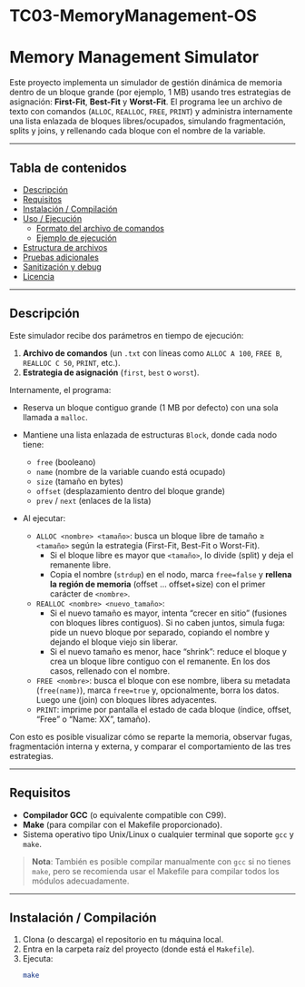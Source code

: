 # TC03-MemoryManagement-OS
# Memory Management Simulator

Este proyecto implementa un simulador de gestión dinámica de memoria dentro de un bloque grande (por ejemplo, 1 MB) usando tres estrategias de asignación: **First-Fit**, **Best-Fit** y **Worst-Fit**. El programa lee un archivo de texto con comandos (`ALLOC`, `REALLOC`, `FREE`, `PRINT`) y administra internamente una lista enlazada de bloques libres/ocupados, simulando fragmentación, splits y joins, y rellenando cada bloque con el nombre de la variable.

---

## Tabla de contenidos

- [Descripción](#descripción)  
- [Requisitos](#requisitos)  
- [Instalación / Compilación](#instalación--compilación)  
- [Uso / Ejecución](#uso--ejecución)  
  - [Formato del archivo de comandos](#formato-del-archivo-de-comandos)  
  - [Ejemplo de ejecución](#ejemplo-de-ejecución)  
- [Estructura de archivos](#estructura-de-archivos)  
- [Pruebas adicionales](#pruebas-adicionales)  
- [Sanitización y debug](#sanitización-y-debug)  
- [Licencia](#licencia)

---

## Descripción

Este simulador recibe dos parámetros en tiempo de ejecución:

1. **Archivo de comandos** (un `.txt` con líneas como `ALLOC A 100`, `FREE B`, `REALLOC C 50`, `PRINT`, etc.).  
2. **Estrategia de asignación** (`first`, `best` o `worst`).

Internamente, el programa:

- Reserva un bloque contiguo grande (1 MB por defecto) con una sola llamada a `malloc`.  
- Mantiene una lista enlazada de estructuras `Block`, donde cada nodo tiene:
  - `free` (booleano)  
  - `name` (nombre de la variable cuando está ocupado)  
  - `size` (tamaño en bytes)  
  - `offset` (desplazamiento dentro del bloque grande)  
  - `prev` / `next` (enlaces de la lista)  

- Al ejecutar:
  - `ALLOC <nombre> <tamaño>`: busca un bloque libre de tamaño ≥ `<tamaño>` según la estrategia (First-Fit, Best-Fit o Worst-Fit).  
    - Si el bloque libre es mayor que `<tamaño>`, lo divide (split) y deja el remanente libre.  
    - Copia el nombre (`strdup`) en el nodo, marca `free=false` y **rellena la región de memoria** (offset … offset+size) con el primer carácter de `<nombre>`.  
  - `REALLOC <nombre> <nuevo_tamaño>`:  
    - Si el nuevo tamaño es mayor, intenta “crecer en sitio” (fusiones con bloques libres contiguos). Si no caben juntos, simula fuga: pide un nuevo bloque por separado, copiando el nombre y dejando el bloque viejo sin liberar.  
    - Si el nuevo tamaño es menor, hace “shrink”: reduce el bloque y crea un bloque libre contiguo con el remanente. En los dos casos, rellenado con el nombre.  
  - `FREE <nombre>`: busca el bloque con ese nombre, libera su metadata (`free(name)`), marca `free=true` y, opcionalmente, borra los datos. Luego une (join) con bloques libres adyacentes.  
  - `PRINT`: imprime por pantalla el estado de cada bloque (índice, offset, “Free” o “Name: XX”, tamaño).  

Con esto es posible visualizar cómo se reparte la memoria, observar fugas, fragmentación interna y externa, y comparar el comportamiento de las tres estrategias.

---

## Requisitos

- **Compilador GCC** (o equivalente compatible con C99).  
- **Make** (para compilar con el Makefile proporcionado).  
- Sistema operativo tipo Unix/Linux o cualquier terminal que soporte `gcc` y `make`.  

> **Nota**: También es posible compilar manualmente con `gcc` si no tienes `make`, pero se recomienda usar el Makefile para compilar todos los módulos adecuadamente.

---

## Instalación / Compilación

1. Clona (o descarga) el repositorio en tu máquina local.  
2. Entra en la carpeta raíz del proyecto (donde está el `Makefile`).  
3. Ejecuta:
   ```bash
   make
